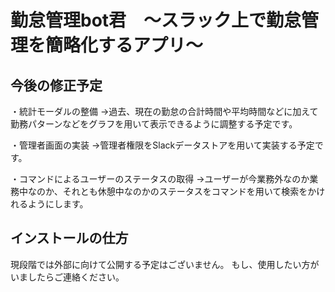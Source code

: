 # 勤怠管理bot君　〜スラック上で勤怠管理を簡略化するアプリ〜

## 今後の修正予定
・統計モーダルの整備
→過去、現在の勤怠の合計時間や平均時間などに加えて勤務パターンなどをグラフを用いて表示できるように調整する予定です。

・管理者画面の実装
→管理者権限をSlackデータストアを用いて実装する予定です。

・コマンドによるユーザーのステータスの取得
→ユーザーが今業務外なのか業務中なのか、それとも休憩中なのかのステータスをコマンドを用いて検索をかけれるようにします。

## インストールの仕方
現段階では外部に向けて公開する予定はございません。
もし、使用したい方がいましたらご連絡ください。

